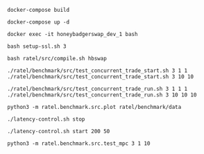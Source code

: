 

`docker-compose build`

`docker-compose up -d`

`docker exec -it honeybadgerswap_dev_1 bash`

`bash setup-ssl.sh 3`

`bash ratel/src/compile.sh hbswap`

`./ratel/benchmark/src/test_concurrent_trade_start.sh 3 1 1`
`./ratel/benchmark/src/test_concurrent_trade_start.sh 3 10 10`

`./ratel/benchmark/src/test_concurrent_trade_run.sh 3 1 1 1`
`./ratel/benchmark/src/test_concurrent_trade_run.sh 3 10 10 10`

`python3 -m ratel.benchmark.src.plot ratel/benchmark/data`

`./latency-control.sh stop`

`./latency-control.sh start 200 50`

`python3 -m ratel.benchmark.src.test_mpc 3 1 10`

